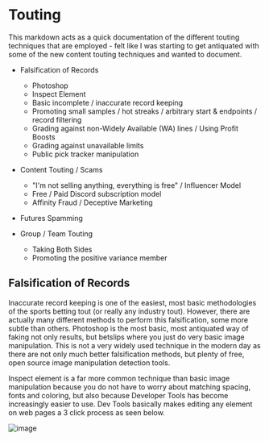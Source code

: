 # Touting

This markdown acts as a quick documentation of the different touting techniques that are employed - felt like I was starting to get antiquated with some of the new content touting techniques and wanted to document.

* Falsification of Records
    * Photoshop
    * Inspect Element
    * Basic incomplete / inaccurate record keeping
    * Promoting small samples / hot streaks / arbitrary start & endpoints / record filtering
    * Grading against non-Widely Available (WA) lines / Using Profit Boosts
    * Grading against unavailable limits
    * Public pick tracker manipulation

* Content Touting / Scams
    * "I'm not selling anything, everything is free" / Influencer Model
    * Free / Paid Discord subscription model
    * Affinity Fraud / Deceptive Marketing
 
* Futures Spamming

* Group / Team Touting
    * Taking Both Sides
    * Promoting the positive variance member
 
## Falsification of Records

Inaccurate record keeping is one of the easiest, most basic methodologies of the sports betting tout (or really any industry tout). However, there are actually many different methods to perform this falsification, some more subtle than others. Photoshop is the most basic, most antiquated way of faking not only results, but betslips where you just do very basic image manipulation. This is not a very widely used technique in the modern day as there are not only much better falsification methods, but plenty of free, open source image manipulation detection tools.

Inspect element is a far more common technique than basic image manipulation because you do not have to worry about matching spacing, fonts and coloring, but also because Developer Tools has become increasingly easier to use. Dev Tools basically makes editing any element on web pages a 3 click process as seen below.

![image](https://github.com/user-attachments/assets/7350c9f0-c559-4e20-9bf8-bcf5d1fb6e3e)


